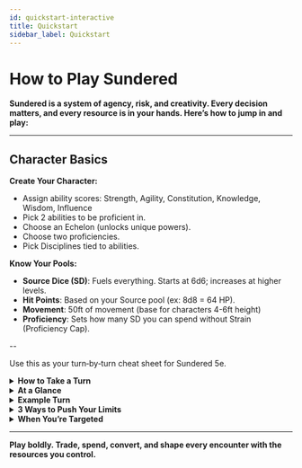 ```yaml
---
id: quickstart-interactive
title: Quickstart
sidebar_label: Quickstart
---
```


# How to Play Sundered

**Sundered is a system of agency, risk, and creativity. Every decision matters, and every resource is in your hands. Here’s how to jump in and play:**

---

## Character Basics

**Create Your Character:**
- Assign ability scores: Strength, Agility, Constitution, Knowledge, Wisdom, Influence
- Pick 2 abilities to be proficient in.
- Choose an Echelon (unlocks unique powers).
- Choose two proficiencies.
- Pick Disciplines tied to abilities.

**Know Your Pools:**
- **Source Dice (SD)**: Fuels everything. Starts at 6d6; increases at higher levels.
- **Hit Points**: Based on your Source pool (ex: 8d8 = 64 HP).
- **Movement**: 50ft of movement (base for characters 4-6ft height)
- **Proficiency**: Sets how many SD you can spend without Strain (Proficiency Cap).

--

Use this as your turn‑by‑turn cheat sheet for Sundered 5e.

<details>
  <summary><strong>How to Take a Turn</strong></summary>
- **Spend Source / Movement** — Take Core Actions, enhance attacks, or boost spells.
- **Roll Check** — d20 + Ability Mod (+ Proficiency if proficient) vs target’s relevant ability score.
- **Resolve Outcome** — Deal base damage (**Ability Mod + Proficiency**) plus any SD committed.
- **React / Counter** — Spend SD to block, parry, or counterspell.
</details>

<details>
  <summary><strong>At a Glance</strong></summary>

- **Base Movement:** 50 ft (adjust by size & Constitution).
- **Core Action**: Spend 2SD, 20ft Movement, or 1SD + 10ft Movement to Attack, Cast, or special
- **Spell Cost:** Core action + **spell level in SD**
- - **Scaling:** +1 SD **or** 10ft Movement ⇒ + damage/effect 
- **Replenishment (Combat):** Out of Combat: Automatically regain Source Dice equal to your proficiency every unstressed hour.
</details>

<details>
  <summary><strong>Example Turn</strong></summary>

- **On her turn:** Vera moves 30ft and spends her last 20ft of Movement on a Core Action to melee attack (Agility vs target’s Agility).
She spends 2 Source Dice to make annother Core Action: attack, and commits +1 SD to boost its damage.

- **Outside her turn:** An enemy casts a level 1 spell targeting her Constitution.
She spends 3SD to roll a counterspell check, adding her Knowledge + Proficiency vs the caster’s roll.
She fails the check but the damage is reduced by +1 from her Strength Modifier.
</details>

<details>
  <summary><strong>3 Ways to Push Your Limits</strong></summary>

- **Movement ⇒ Action** — Turn positioning into immediate offense or defense.  
- **Movement ⇒ Source** — Trade movement for power at a critical moment.  
- **Extra SD for Scaling** — Overpower a hit or extend a spell’s damage/range/targets/effects.
</details>

<details>
  <summary><strong>When You’re Targeted</strong></summary>

- **Block:** Spend SD; **Strength vs incoming damage** → absorb damage.  
- **Parry:** Spend SD; **Agility vs melee damage**  
- **Counterspell:** Match SD of the spell; roll your **casting ability vs caster’s roll**.

> Tip: Conversions, check formats, and passives live on your sheet—use this page to drive moment‑to‑moment choices.
</details>

---

**Play boldly. Trade, spend, convert, and shape every encounter with the resources you control.**
